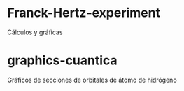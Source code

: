 # Franck-Hertz-experiment
Cálculos y gráficas

# graphics-cuantica
Gráficos de secciones de orbitales de átomo de hidrógeno
